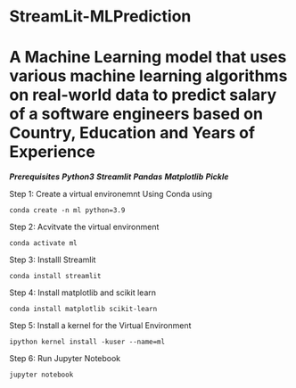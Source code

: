 # StreamLit-MLPrediction
# A Machine Learning model that uses various machine learning algorithms on real-world data to predict salary of a software engineers based on Country, Education and Years of Experience

***Prerequisites***
***Python3***
***Streamlit***
***Pandas***
***Matplotlib***
***Pickle***

Step 1: Create a virtual environemnt Using Conda using

    conda create -n ml python=3.9
    
Step 2: Acvitvate the virtual environment

    conda activate ml

Step 3: Installl Streamlit 

    conda install streamlit
 
Step 4: Install matplotlib and scikit learn

    conda install matplotlib scikit-learn
     
Step 5: Install a kernel for the Virtual Environment
    
    ipython kernel install -kuser --name=ml
     
Step 6: Run Jupyter Notebook

    jupyter notebook

   
